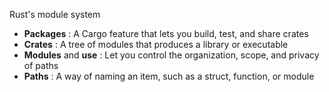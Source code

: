 Rust's module system
- **Packages**
  : A Cargo feature that lets you build, test, and share crates
- **Crates**
  : A tree of modules that produces a library or executable
- **Modules** and **use**
  : Let you control the organization, scope, and privacy of paths
- **Paths**
  : A way of naming an item, such as a struct, function, or module